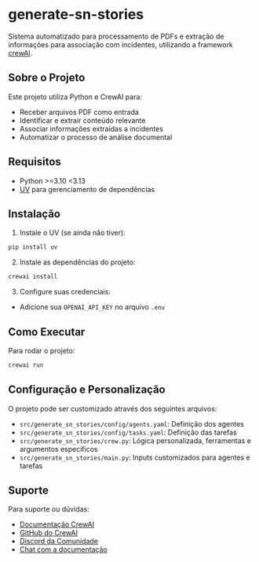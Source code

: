 # generate-sn-stories

Sistema automatizado para processamento de PDFs e extração de informações para associação com incidentes, utilizando a framework [crewAI](https://crewai.com).

## Sobre o Projeto

Este projeto utiliza Python e CrewAI para:
- Receber arquivos PDF como entrada
- Identificar e extrair conteúdo relevante
- Associar informações extraídas a incidentes
- Automatizar o processo de análise documental

## Requisitos

- Python >=3.10 <3.13
- [UV](https://docs.astral.sh/uv/) para gerenciamento de dependências

## Instalação

1. Instale o UV (se ainda não tiver):
```bash
pip install uv
```

2. Instale as dependências do projeto:
```bash
crewai install
```

3. Configure suas credenciais:
- Adicione sua `OPENAI_API_KEY` no arquivo `.env`

## Como Executar

Para rodar o projeto:
```bash
crewai run
```

## Configuração e Personalização

O projeto pode ser customizado através dos seguintes arquivos:

- `src/generate_sn_stories/config/agents.yaml`: Definição dos agentes
- `src/generate_sn_stories/config/tasks.yaml`: Definição das tarefas
- `src/generate_sn_stories/crew.py`: Lógica personalizada, ferramentas e argumentos específicos
- `src/generate_sn_stories/main.py`: Inputs customizados para agentes e tarefas

## Suporte

Para suporte ou dúvidas:
- [Documentação CrewAI](https://docs.crewai.com)
- [GitHub do CrewAI](https://github.com/joaomdmoura/crewai)
- [Discord da Comunidade](https://discord.com/invite/X4JWnZnxPb)
- [Chat com a documentação](https://chatg.pt/DWjSBZn) 